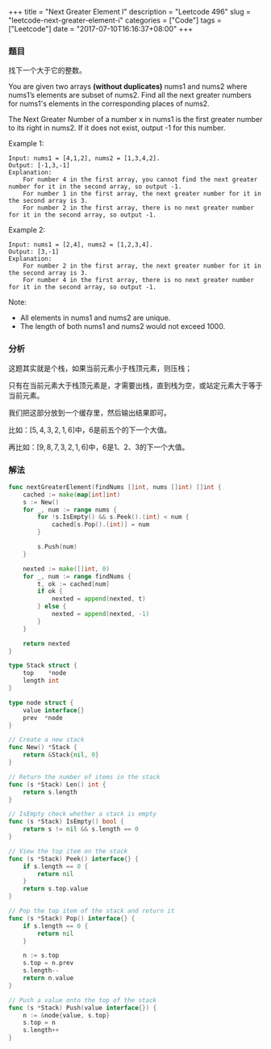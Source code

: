 +++
title = "Next Greater Element I"
description = "Leetcode 496"
slug = "leetcode-next-greater-element-i"
categories = ["Code"]
tags = ["Leetcode"]
date = "2017-07-10T16:16:37+08:00"
+++

### 题目

找下一个大于它的整数。

You are given two arrays __(without duplicates)__ nums1 and nums2 where nums1’s elements are subset of nums2. Find all the next greater numbers for nums1's elements in the corresponding places of nums2.

The Next Greater Number of a number x in nums1 is the first greater number to its right in nums2. If it does not exist, output -1 for this number.

Example 1:

```console
Input: nums1 = [4,1,2], nums2 = [1,3,4,2].
Output: [-1,3,-1]
Explanation:
    For number 4 in the first array, you cannot find the next greater number for it in the second array, so output -1.
    For number 1 in the first array, the next greater number for it in the second array is 3.
    For number 2 in the first array, there is no next greater number for it in the second array, so output -1.
```

Example 2:

```console
Input: nums1 = [2,4], nums2 = [1,2,3,4].
Output: [3,-1]
Explanation:
    For number 2 in the first array, the next greater number for it in the second array is 3.
    For number 4 in the first array, there is no next greater number for it in the second array, so output -1.
```

Note:

* All elements in nums1 and nums2 are unique.
* The length of both nums1 and nums2 would not exceed 1000.

### 分析

这题其实就是个栈，如果当前元素小于栈顶元素，则压栈；

只有在当前元素大于栈顶元素是，才需要出栈，直到栈为空，或站定元素大于等于当前元素。

我们把这部分放到一个缓存里，然后输出结果即可。

比如：$[5, 4, 3, 2, 1, 6]$中，6是前五个的下一个大值。

再比如：$[9, 8, 7, 3, 2, 1, 6]$中，6是1、2、3的下一个大值。

### 解法

```go
func nextGreaterElement(findNums []int, nums []int) []int {
    cached := make(map[int]int)
    s := New()
    for _, num := range nums {
        for !s.IsEmpty() && s.Peek().(int) < num {
            cached[s.Pop().(int)] = num
        }

        s.Push(num)
    }

    nexted := make([]int, 0)
    for _, num := range findNums {
        t, ok := cached[num]
        if ok {
            nexted = append(nexted, t)
        } else {
            nexted = append(nexted, -1)
        }
    }

    return nexted
}

type Stack struct {
    top    *node
    length int
}

type node struct {
    value interface{}
    prev  *node
}

// Create a new stack
func New() *Stack {
    return &Stack{nil, 0}
}

// Return the number of items in the stack
func (s *Stack) Len() int {
    return s.length
}

// IsEmpty check whether a stack is empty
func (s *Stack) IsEmpty() bool {
    return s != nil && s.length == 0
}

// View the top item on the stack
func (s *Stack) Peek() interface{} {
    if s.length == 0 {
        return nil
    }
    return s.top.value
}

// Pop the top item of the stack and return it
func (s *Stack) Pop() interface{} {
    if s.length == 0 {
        return nil
    }

    n := s.top
    s.top = n.prev
    s.length--
    return n.value
}

// Push a value onto the top of the stack
func (s *Stack) Push(value interface{}) {
    n := &node{value, s.top}
    s.top = n
    s.length++
}
```

